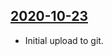 ## [2020-10-23](https://github.com/faktaoklimatu/graphics/blob/b253427fcc97a23462362b3a7615fba73ef8dc32/Data%20visualization/Emissions/World/World%20GHG%20emissions/cs-emise-svet.ai)

- Initial upload to git.

